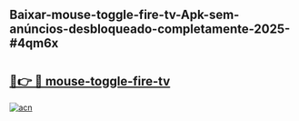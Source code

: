 ## Baixar-mouse-toggle-fire-tv-Apk-sem-anúncios-desbloqueado-completamente-2025-#4qm6x

# <h2><a href="https://ainizakaria.my?title=mouse-toggle-fire-tv&ref=22M">🔗👉 🔴 mouse-toggle-fire-tv</a></h2>

[![acn](https://github.com/user-attachments/assets/0f9c940e-d8b0-45ae-aac7-cd30a18b3e1c)](https://ainizakaria.my?title=mouse-toggle-fire-tv&ref=22M)

